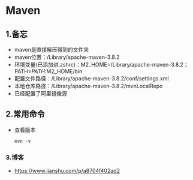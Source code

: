 # Maven

## 1.备忘

- maven是直接解压得到的文件夹
- maven位置：/Library/apache-maven-3.8.2
- 环境变量(已添加进.zshrc)：M2_HOME=/Library/apache-maven-3.8.2；PATH=$PATH:$M2_HOME/bin
- 配置文件路径：/Library/apache-maven-3.8.2/conf/settings.xml
- 本地仓库路径：/Library/apache-maven-3.8.2/mvnLocalRepo
- 已经配置了阿里镜像源

## 2.常用命令

- 查看版本

  ```shell
  mvn -v
  ```

### 3.博客

- <https://www.jianshu.com/p/a8704f402ad2>
